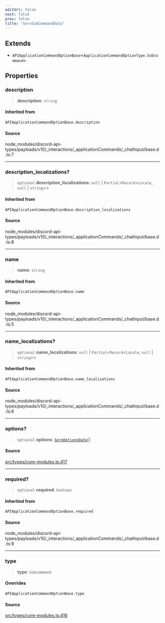 ```yaml
---
editUrl: false
next: false
prev: false
title: "SernSubCommandData"
---
```


## Extends

- `APIApplicationCommandOptionBase`\<`ApplicationCommandOptionType.Subcommand`\>

## Properties

### description

> **description**: `string`

#### Inherited from

`APIApplicationCommandOptionBase.description`

#### Source

node\_modules/discord-api-types/payloads/v10/\_interactions/\_applicationCommands/\_chatInput/base.d.ts:7

***

### description\_localizations?

> `optional` **description\_localizations**: `null` \| `Partial`\<`Record`\<`Locale`, `null` \| `string`\>\>

#### Inherited from

`APIApplicationCommandOptionBase.description_localizations`

#### Source

node\_modules/discord-api-types/payloads/v10/\_interactions/\_applicationCommands/\_chatInput/base.d.ts:8

***

### name

> **name**: `string`

#### Inherited from

`APIApplicationCommandOptionBase.name`

#### Source

node\_modules/discord-api-types/payloads/v10/\_interactions/\_applicationCommands/\_chatInput/base.d.ts:5

***

### name\_localizations?

> `optional` **name\_localizations**: `null` \| `Partial`\<`Record`\<`Locale`, `null` \| `string`\>\>

#### Inherited from

`APIApplicationCommandOptionBase.name_localizations`

#### Source

node\_modules/discord-api-types/payloads/v10/\_interactions/\_applicationCommands/\_chatInput/base.d.ts:6

***

### options?

> `optional` **options**: [`SernOptionsData`](/v4/api/type-aliases/sernoptionsdata/)[]

#### Source

[src/types/core-modules.ts:417](https://github.com/sern-handler/handler/blob/70c6236802295980123056f2e84579aa6f6e5dbd/src/types/core-modules.ts#L417)

***

### required?

> `optional` **required**: `boolean`

#### Inherited from

`APIApplicationCommandOptionBase.required`

#### Source

node\_modules/discord-api-types/payloads/v10/\_interactions/\_applicationCommands/\_chatInput/base.d.ts:9

***

### type

> **type**: `Subcommand`

#### Overrides

`APIApplicationCommandOptionBase.type`

#### Source

[src/types/core-modules.ts:416](https://github.com/sern-handler/handler/blob/70c6236802295980123056f2e84579aa6f6e5dbd/src/types/core-modules.ts#L416)
